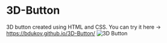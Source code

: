 # 3D-Button
3D button created using HTML and CSS.
You can try it here -> https://bdukov.github.io/3D-Button/
![3D Button](https://github.com/BDukov/3D-Button/assets/107854265/0ff46b8e-83ec-472a-89b8-2b9e457f8d75)
